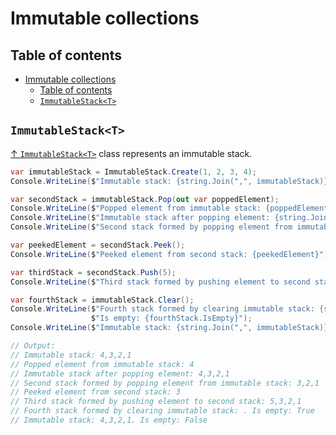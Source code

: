 # Immutable collections

## Table of contents

- [Immutable collections](#immutable-collections)
  - [Table of contents](#table-of-contents)
  - [`ImmutableStack<T>`](#immutablestackt)

## `ImmutableStack<T>`

[↑ `ImmutableStack<T>`](https://learn.microsoft.com/en-us/dotnet/api/system.collections.immutable.immutablestack-1) class represents an immutable stack.

```csharp
var immutableStack = ImmutableStack.Create(1, 2, 3, 4);
Console.WriteLine($"Immutable stack: {string.Join(",", immutableStack)}");

var secondStack = immutableStack.Pop(out var poppedElement);
Console.WriteLine($"Popped element from immutable stack: {poppedElement}");
Console.WriteLine($"Immutable stack after popping element: {string.Join(",", immutableStack)}");
Console.WriteLine($"Second stack formed by popping element from immutable stack: {string.Join(",", secondStack)}");

var peekedElement = secondStack.Peek();
Console.WriteLine($"Peeked element from second stack: {peekedElement}");

var thirdStack = secondStack.Push(5);
Console.WriteLine($"Third stack formed by pushing element to second stack: {string.Join(",", thirdStack)}");

var fourthStack = immutableStack.Clear();
Console.WriteLine($"Fourth stack formed by clearing immutable stack: {string.Join(",", fourthStack)}. " +
                  $"Is empty: {fourthStack.IsEmpty}");
Console.WriteLine($"Immutable stack: {string.Join(",", immutableStack)}. Is empty: {immutableStack.IsEmpty}");

// Output:
// Immutable stack: 4,3,2,1
// Popped element from immutable stack: 4
// Immutable stack after popping element: 4,3,2,1
// Second stack formed by popping element from immutable stack: 3,2,1
// Peeked element from second stack: 3
// Third stack formed by pushing element to second stack: 5,3,2,1
// Fourth stack formed by clearing immutable stack: . Is empty: True
// Immutable stack: 4,3,2,1. Is empty: False
```
